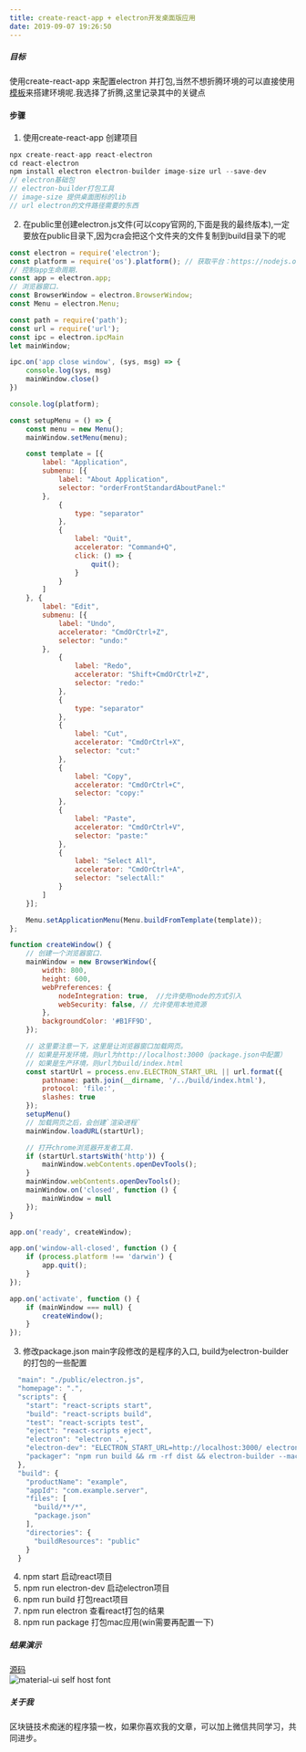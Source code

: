 ```yaml
---
title: create-react-app + electron开发桌面版应用
date: 2019-09-07 19:26:50
---
```


##### 目标
使用create-react-app 来配置electron 并打包,当然不想折腾环境的可以直接使用 
[模板](https://github.com/electron-react-boilerplate/electron-react-boilerplate)来搭建环境呢.我选择了折腾,这里记录其中的关键点

#### 步骤

1. 使用create-react-app 创建项目

```javascript
npx create-react-app react-electron
cd react-electron
npm install electron electron-builder image-size url --save-dev
// electron基础包
// electron-builder打包工具
// image-size 提供桌面图标的lib
// url electron的文件路径需要的东西
```

2. 在public里创建electron.js文件(可以copy官网的,下面是我的最终版本),一定要放在public目录下,因为cra会把这个文件夹的文件复制到build目录下的呢

```javascript
const electron = require('electron');
const platform = require('os').platform(); // 获取平台：https://nodejs.org/api/os.html#os_os_platform
// 控制app生命周期.
const app = electron.app;
// 浏览器窗口.
const BrowserWindow = electron.BrowserWindow;
const Menu = electron.Menu;

const path = require('path');
const url = require('url');
const ipc = electron.ipcMain
let mainWindow;

ipc.on('app close window', (sys, msg) => {
    console.log(sys, msg)
    mainWindow.close()
})

console.log(platform);

const setupMenu = () => {
    const menu = new Menu();
    mainWindow.setMenu(menu);

    const template = [{
        label: "Application",
        submenu: [{
            label: "About Application",
            selector: "orderFrontStandardAboutPanel:"
        },
            {
                type: "separator"
            },
            {
                label: "Quit",
                accelerator: "Command+Q",
                click: () => {
                    quit();
                }
            }
        ]
    }, {
        label: "Edit",
        submenu: [{
            label: "Undo",
            accelerator: "CmdOrCtrl+Z",
            selector: "undo:"
        },
            {
                label: "Redo",
                accelerator: "Shift+CmdOrCtrl+Z",
                selector: "redo:"
            },
            {
                type: "separator"
            },
            {
                label: "Cut",
                accelerator: "CmdOrCtrl+X",
                selector: "cut:"
            },
            {
                label: "Copy",
                accelerator: "CmdOrCtrl+C",
                selector: "copy:"
            },
            {
                label: "Paste",
                accelerator: "CmdOrCtrl+V",
                selector: "paste:"
            },
            {
                label: "Select All",
                accelerator: "CmdOrCtrl+A",
                selector: "selectAll:"
            }
        ]
    }];

    Menu.setApplicationMenu(Menu.buildFromTemplate(template));
};

function createWindow() {
    // 创建一个浏览器窗口.
    mainWindow = new BrowserWindow({
        width: 800,
        height: 600,
        webPreferences: {
            nodeIntegration: true,  //允许使用node的方式引入
            webSecurity: false, // 允许使用本地资源
        },
        backgroundColor: '#B1FF9D',
    });

    // 这里要注意一下，这里是让浏览器窗口加载网页。
    // 如果是开发环境，则url为http://localhost:3000（package.json中配置）
    // 如果是生产环境，则url为build/index.html
    const startUrl = process.env.ELECTRON_START_URL || url.format({
        pathname: path.join(__dirname, '/../build/index.html'),
        protocol: 'file:',
        slashes: true
    });
    setupMenu()
    // 加载网页之后，会创建`渲染进程`
    mainWindow.loadURL(startUrl);

    // 打开chrome浏览器开发者工具.
    if (startUrl.startsWith('http')) {
        mainWindow.webContents.openDevTools();
    }
    mainWindow.webContents.openDevTools();
    mainWindow.on('closed', function () {
        mainWindow = null
    });
}

app.on('ready', createWindow);

app.on('window-all-closed', function () {
    if (process.platform !== 'darwin') {
        app.quit();
    }
});

app.on('activate', function () {
    if (mainWindow === null) {
        createWindow();
    }
});
```

3. 修改package.json  main字段修改的是程序的入口, build为electron-builder的打包的一些配置

```javascript
  "main": "./public/electron.js",
  "homepage": ".",
  "scripts": {
    "start": "react-scripts start",
    "build": "react-scripts build",
    "test": "react-scripts test",
    "eject": "react-scripts eject",
    "electron": "electron .",
    "electron-dev": "ELECTRON_START_URL=http://localhost:3000/ electron .",
    "packager": "npm run build && rm -rf dist && electron-builder --mac"
  },
  "build": {
    "productName": "example",
    "appId": "com.example.server",
    "files": [
      "build/**/*",
      "package.json"
    ],
    "directories": {
      "buildResources": "public"
    }
  }
```

4. npm start 启动react项目
5. npm run electron-dev 启动electron项目  
6. npm run build 打包react项目
7. npm run electron 查看react打包的结果
8. npm run package 打包mac应用(win需要再配置一下)

##### 结果演示
[源码](https://github.com/shaokun11/react-electron)  
![material-ui self host font](/react/react-electron.gif) 

##### 关于我
区块链技术痴迷的程序猿一枚，如果你喜欢我的文章，可以加上微信共同学习，共同进步。  



